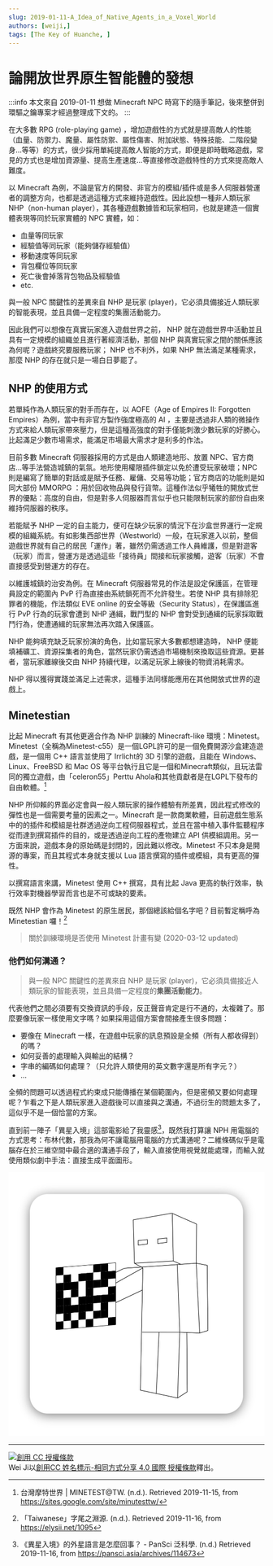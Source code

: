 ```yaml
---
slug: 2019-01-11-A_Idea_of_Native_Agents_in_a_Voxel_World
authors: [weiji,]
tags: [The Key of Huanche, ]
---
```


# 論開放世界原生智能體的發想

:::info
本文來自 2019-01-11 想做 Minecraft NPC 時寫下的隨手筆記，後來整併到環驅之鑰專案才經過整理成下文的。
:::

在大多數 RPG (role-playing game) ，增加遊戲性的方式就是提高敵人的性能（血量、防禦力、魔量、屬性防禦、屬性傷害、附加狀態、特殊技能、二階段變身...等等）的方式，很少採用單純提高敵人智能的方式，即便是即時戰略遊戲，常見的方式也是增加資源量、提高生產速度...等直接修改遊戲特性的方式來提高敵人難度。

以 Minecraft 為例，不論是官方的開發、非官方的模組/插件或是多人伺服器營運者的調整方向，也都是透過這種方式來維持遊戲性。因此設想一種非人類玩家 NHP（non-human player），其各種遊戲數據皆和玩家相同，也就是建造一個實體表現等同於玩家實體的 NPC 實體，如：

* 血量等同玩家
* 經驗值等同玩家（能夠儲存經驗值）
* 移動速度等同玩家
* 背包欄位等同玩家
* 死亡後會掉落背包物品及經驗值
* etc.

與一般 NPC 關鍵性的差異來自 NHP 是玩家 (player)，它必須具備接近人類玩家的智能表現，並且具備一定程度的集團活動能力。

因此我們可以想像在真實玩家進入遊戲世界之前， NHP 就在遊戲世界中活動並且具有一定規模的組織並且進行著經濟活動，那個 NHP 與真實玩家之間的關係應該為何呢？遊戲終究要服務玩家； NHP 也不利外，如果 NHP 無法滿足某種需求，那麼 NHP 的存在就只是一場白日夢罷了。

## NHP 的使用方式

若單純作為人類玩家的對手而存在，以 AOFE（Age of Empires II: Forgotten Empires）為例，當中有非官方製作強度極高的 AI ，主要是透過非人類的微操作方式來給人類玩家帶來壓力，但是這種高強度的對手僅能刺激少數玩家的好勝心。比起滿足少數市場需求，能滿足市場最大需求才是利多的作法。

目前多數 Minecraft 伺服器採用的方式是由人類建造地形、放置 NPC、官方商店...等手法營造城鎮的氣氛。地形使用權限插件鎖定以免於遭受玩家破壞；NPC 則是編寫了簡單的對話或是賦予任務、雇傭、交易等功能；官方商店的功能則是如同大部份 MMORPG ：用於回收物品與發行貨幣。這種作法似乎犧牲的開放式世界的優點：高度的自由，但是對多人伺服器而言似乎也只能限制玩家的部份自由來維持伺服器的秩序。

若能賦予 NHP 一定的自主能力，便可在缺少玩家的情況下在沙盒世界運行一定規模的組織系統。有如影集西部世界（Westworld）一般，在玩家進入以前，整個遊戲世界就有自己的居民「運作」著，雖然仍需透過工作人員維護，但是對遊客（玩家）而言，營運方是透過這些「接待員」間接和玩家接觸，遊客（玩家）不會直接感受到營運方的存在。

以維護城鎮的治安為例。在 Minecraft 伺服器常見的作法是設定保護區，在管理員設定的範圍內 PvP 行為直接由系統鎖死而不允許發生。若使 NHP 具有排除犯罪者的機能，作法類似 EVE online 的安全等級（Security Status），在保護區進行 PvP 行為的玩家會遭到 NHP 通緝，戰鬥型的 NHP 會對受到通緝的玩家採取戰鬥行為，使遭通緝的玩家無法再次踏入保護區。

NHP 能夠填充缺乏玩家扮演的角色，比如當玩家大多數都想建造時， NHP 便能填補礦工、資源採集者的角色，當然玩家仍需透過市場機制來換取這些資源。更甚者，當玩家離線後交由 NHP 持續代理，以滿足玩家上線後的物資消耗需求。

NHP 得以獲得實踐並滿足上述需求，這種手法同樣能應用在其他開放式世界的遊戲上。

## Minetestian

比起 Minecraft 有其他更適合作為 NHP 訓練的 Minecraft-like 環境：Minetest。Minetest（全稱為Minetest-c55）是一個LGPL許可的是一個免費開源沙盒建造遊戲，是一個用 C++ 語言並使用了 Irrlicht的 3D 引擎的遊戲，且能在 Windows、Linux、FreeBSD 和 Mac OS 等平台執行且它是一個和Minecraft類似，且玩法雷同的獨立遊戲，由「celeron55」Perttu Ahola和其他貢獻者是在LGPL下發布的自由軟體。[^minetest]

NHP 所仰賴的界面必定會與一般人類玩家的操作體驗有所差異，因此程式修改的彈性也是一個需要考量的因素之一。Minecraft 是一款商業軟體，目前遊戲生態系中的的插件和模組是社群透過逆向工程伺服器程式，並且在當中植入事件監聽程序從而達到撰寫插件的目的，或是透過逆向工程的產物建立 API 供模組調用。另一方面來說，遊戲本身的原始碼是封閉的，因此難以修改。Minetest 不只本身是開源的專案，而且其程式本身就支援以 Lua  語言撰寫的插件或模組，具有更高的彈性。

以撰寫語言來講，Minetest 使用 C++ 撰寫，具有比起 Java 更高的執行效率，執行效率對機器學習而言也是不可或缺的要素。

既然 NHP 會作為 Minetest 的原生居民，那個總該給個名字吧？目前暫定稱呼為 Minetestian 囉！[^字尾]

> 關於訓練環境是否使用 Minetest 計畫有變 (2020-03-12 updated)

### 他們如何溝通？

> 與一般 NPC 關鍵性的差異來自 NHP 是玩家 (player)，它必須具備接近人類玩家的智能表現，並且具備一定程度的**集團活動能力**。

代表他們之間必須要有交換資訊的手段，反正聲音肯定是行不通的，太複雜了。那麼要像玩家一樣使用文字嗎？如果採用這個方案會間接產生很多問題：

- 要像在 Minecraft 一樣，在遊戲中玩家的訊息預設是全頻（所有人都收得到）的嗎？
- 如何妥善的處理輸入與輸出的結構？
- 字串的編碼如何處理？（只允許人類使用的英文數字還是所有字元？）
- ...

全頻的問題可以透過程式約束成只能傳播在某個範圍內，但是密頻又要如何處理呢？乍看之下是人類玩家進入遊戲後可以直接與之溝通，不過衍生的問題太多了，這似乎不是一個恰當的方案。

直到前一陣子「異星入境」這部電影給了我靈感[^異星入境]，既然我打算讓 NPH 用電腦的方式思考：布林代數，那我為何不讓電腦用電腦的方式溝通呢？二維條碼似乎是電腦存在於三維空間中最合適的溝通手段了，輸入直接使用視覺就能處理，而輸入就使用類似劇中手法：直接生成平面圖形。

![](./img/barcode_language.svg)


[^minetest]:  台灣摩特世界 | MINETEST@TW. (n.d.). Retrieved 2019-11-15, from  https://sites.google.com/site/minutesttw/
[^字尾]: 「Taiwanese」字尾之淵源. (n.d.). Retrieved 2019-11-16, from https://elysii.net/1095
[^異星入境]: 《異星入境》的外星語言是怎麼回事？ - PanSci 泛科學. (n.d.) Retrieved 2019-11-16, from https://pansci.asia/archives/114673

---

[![創用 CC 授權條款](https://i.creativecommons.org/l/by-sa/4.0/88x31.png)](http://creativecommons.org/licenses/by-sa/4.0/)  
Wei Ji以[創用CC 姓名標示-相同方式分享 4.0 國際 授權條款](http://creativecommons.org/licenses/by-sa/4.0/)釋出。